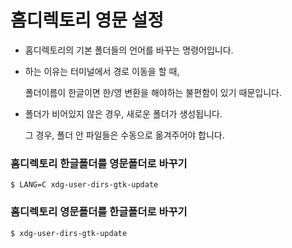 # 홈디렉토리 영문 설정
- 홈디렉토리의 기본 폴더들의 언어를 바꾸는 명령어입니다.
- 하는 이유는 터미널에서 경로 이동을 할 때,

	폴더이름이 한글이면 한/영 변환을 해야하는 불편함이 있기 때문입니다.
- 폴더가 비어있지 않은 경우, 새로운 폴더가 생성됩니다.

	그 경우, 폴더 안 파일들은 수동으로 옮겨주어야 합니다.

### 홈디렉토리 한글폴더를 영문폴더로 바꾸기
```
$ LANG=C xdg-user-dirs-gtk-update
```

### 홈디렉토리 영문폴더를 한글폴더로 바꾸기
```
$ xdg-user-dirs-gtk-update
```
